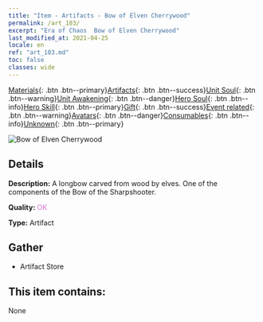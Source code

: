 ```yaml
---
title: "Item - Artifacts - Bow of Elven Cherrywood"
permalink: /art_103/
excerpt: "Era of Chaos  Bow of Elven Cherrywood"
last_modified_at: 2021-04-25
locale: en
ref: "art_103.md"
toc: false
classes: wide
---
```

 [Materials](/Items/){: .btn .btn--primary}[Artifacts](/Items/Artifacts/){: .btn .btn--success}[Unit Soul](/Items/UnitSoul/){: .btn .btn--warning}[Unit Awakening](/Items/UnitAwakening/){: .btn .btn--danger}[Hero Soul](/Items/HeroSoul/){: .btn .btn--info}[Hero Skill](/Items/HeroSkill/){: .btn .btn--primary}[Gift](/Items/Gift/){: .btn .btn--success}[Event related](/Items/Events/){: .btn .btn--warning}[Avatars](/Items/Avatars/){: .btn .btn--danger}[Consumables](/Items/Consumables/){: .btn .btn--info}[Unknown](/Items/Unknown/){: .btn .btn--primary}

 ![Bow of Elven Cherrywood](/images/t/artifact_40101.png)

## Details
 **Description:** A longbow carved from wood by elves. One of the components of the Bow of the Sharpshooter.

 **Quality:** <span style="color: #DA70D6">OK</span>

 **Type:** Artifact

## Gather

*    Artifact Store 

## This item contains:

  None

